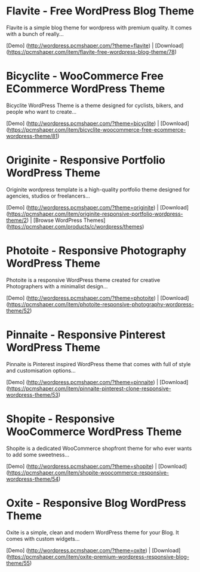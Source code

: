 # Flavite - Free WordPress Blog Theme

Flavite is a simple blog theme for wordpress with premium quality. It comes with a bunch of really...

[Demo] (http://wordpress.pcmshaper.com/?theme=flavite)
 | [Download] (https://pcmshaper.com/item/flavite-free-wordpress-blog-theme/78)
 
# Bicyclite - WooCommerce Free ECommerce WordPress Theme

Bicyclite WordPress Theme is a theme designed for cyclists, bikers, and people who want to create...

[Demo] (http://wordpress.pcmshaper.com/?theme=bicyclite)
 | [Download] (https://pcmshaper.com/item/bicyclite-woocommerce-free-ecommerce-wordpress-theme/81)

# Originite - Responsive Portfolio WordPress Theme

Originite wordpress template is a high-quality portfolio theme designed for agencies, studios or freelancers...

[Demo] (http://wordpress.pcmshaper.com/?theme=originite)
 | [Download] (https://pcmshaper.com/item/originite-responsive-portfolio-wordpress-theme/2)
 | [Browse WordPress Themes] (https://pcmshaper.com/products/c/wordpress/themes)
 
# Photoite - Responsive Photography WordPress Theme

Photoite is a responsive WordPress theme created for creative Photographers with a minimalist design...

[Demo] (http://wordpress.pcmshaper.com/?theme=photoite)
 | [Download] (https://pcmshaper.com/item/photoite-responsive-photography-wordpress-theme/52)
  
# Pinnaite - Responsive Pinterest WordPress Theme

Pinnaite is Pinterest inspired WordPress theme that comes with full of style and customisation options...

[Demo] (http://wordpress.pcmshaper.com/?theme=pinnaite)
 | [Download] (https://pcmshaper.com/item/pinnaite-pinterest-clone-responsive-wordpress-theme/53)
   
# Shopite - Responsive WooCommerce WordPress Theme

Shopite is a dedicated WooCommerce shopfront theme for who ever wants to add some sweetness...

[Demo] (http://wordpress.pcmshaper.com/?theme=shopite)
 | [Download] (https://pcmshaper.com/item/shopite-woocommerce-responsive-wordpress-theme/54)
    
# Oxite - Responsive Blog WordPress Theme

Oxite is a simple, clean and modern WordPress theme for your Blog. It comes with custom widgets...

[Demo] (http://wordpress.pcmshaper.com/?theme=oxite)
 | [Download] (https://pcmshaper.com/item/oxite-premium-wordpress-responsive-blog-theme/55)

